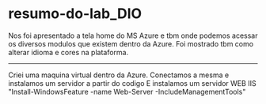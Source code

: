 # resumo-do-lab_DIO

Nos foi apresentado a tela home do MS Azure e tbm onde podemos acessar os diversos modulos que existem dentro da Azure.
Foi mostrado tbm como alterar idioma e cores na plataforma.

-------------------------------------------------------------------------------------------------------------------------------------------------------------

Criei uma maquina virtual dentro da Azure.
Conectamos a mesma e instalamos um servidor a partir do codigo
E instalamos um servidor  WEB IIS "Install-WindowsFeature -name Web-Server -IncludeManagementTools"
